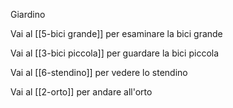 Giardino

Vai al [[5-bici grande]] per esaminare la bici grande

Vai al [[3-bici piccola]] per guardare la bici piccola

Vai al [[6-stendino]] per vedere lo stendino

Vai al [[2-orto]] per andare all'orto